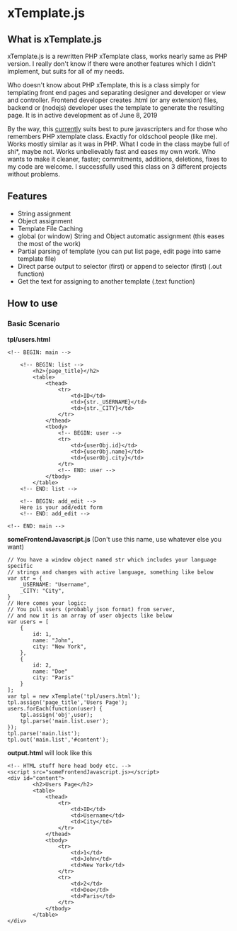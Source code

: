 # xTemplate.js

## What is xTemplate.js

xTemplate.js is a rewritten PHP xTemplate class, works nearly same as PHP version. I really don't know if there were another features which I didn't implement, but suits for all of my needs.

Who doesn't know about PHP xTemplate, this is a class simply for templating front end pages and separating designer and developer or view and controller. Frontend developer creates .html (or any extension) files, backend or (nodejs) developer uses the template to generate the resulting page. It is in active development as of June 8, 2019

By the way, this <u>currently</u> suits best to pure javascripters and for those who remembers PHP xtemplate class. Exactly for oldschool people (like me). Works mostly similar as it was in PHP. What I code in the class maybe full of shi*, maybe not. Works unbelievably fast and eases my own work. Who wants to make it cleaner, faster; commitments, additions, deletions, fixes to my code are welcome. I successfully used this class on 3 different projects without problems.

## Features

* String assignment
* Object assignment
* Template File Caching
* global (or window) String and Object automatic assignment (this eases the most of the work)
* Partial parsing of template (you can put list page, edit page into same template file)
* Direct parse output to selector (first) or append to selector (first) (.out function)
* Get the text for assigning to another template (.text function)

## How to use

### Basic Scenario

**tpl/users.html**

    <!-- BEGIN: main -->
    
        <!-- BEGIN: list -->
            <h2>{page_title}</h2>
            <table>
                <thead>
                    <tr>
                        <td>ID</td>
                        <td>{str._USERNAME}</td>
                        <td>{str._CITY}</td>
                    </tr>
                </thead>
                <tbody>
                    <!-- BEGIN: user -->
                    <tr>
                        <td>{userObj.id}</td>
                        <td>{userObj.name}</td>
                        <td>{userObj.city}</td>
                    </tr>
                    <!-- END: user -->
                </tbody>
            </table>
        <!-- END: list -->

        <!-- BEGIN: add_edit -->
        Here is your add/edit form
        <!-- END: add_edit -->
    
    <!-- END: main -->

**someFrontendJavascript.js** (Don't use this name, use whatever else you want)

    // You have a window object named str which includes your language specific
    // strings and changes with active language, something like below
    var str = {
        _USERNAME: "Username",
        _CITY: "City",
    }
    // Here comes your logic:
    // You pull users (probably json format) from server,
    // and now it is an array of user objects like below
    var users = [
        {
            id: 1,
            name: "John",
            city: "New York",
        },
        {
            id: 2,
            name: "Doe"
            city: "Paris"
        }
    ];
    var tpl = new xTemplate('tpl/users.html');
    tpl.assign('page_title','Users Page');
    users.forEach(function(user) {
        tpl.assign('obj',user);
        tpl.parse('main.list.user');
    });
    tpl.parse('main.list');
    tpl.out('main.list','#content');

**output.html** will look like this

    <!-- HTML stuff here head body etc. -->
    <script src="someFrontendJavascript.js></script>
    <div id="content">
            <h2>Users Page</h2>
            <table>
                <thead>
                    <tr>
                        <td>ID</td>
                        <td>Username</td>
                        <td>City</td>
                    </tr>
                </thead>
                <tbody>
                    <tr>
                        <td>1</td>
                        <td>John</td>
                        <td>New York</td>
                    </tr>
                    <tr>
                        <td>2</td>
                        <td>Doe</td>
                        <td>Paris</td>
                    </tr>
                </tbody>
            </table>
    </div>
